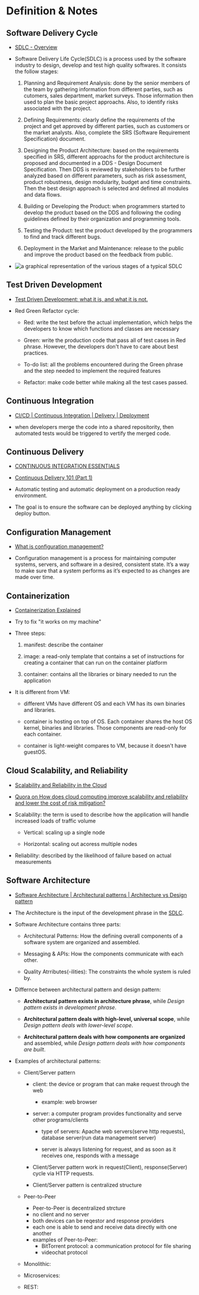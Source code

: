 # Definition & Notes

## Software Delivery Cycle

- [SDLC - Overview](https://rb.gy/1wqa6n)
- Software Delivery Life Cycle(SDLC) is a process used by the software industry to design, develop and test high quality softwares. It consists the follow stages:

  1. Planning and Requirement Analysis: done by the senior members of the team by gathering information from different parties, such as cutomers, sales department, market surveys. Those information then used to plan the basic project approachs. Also, to identify risks associated with the project.

  2. Defining Requirements: clearly define the requirements of the project and get approved by different parties, such as customers or the market analysts. Also, complete the SRS (Software Requirement Specification) document.

  3. Designing the Product Architecture: based on the requirements specified in SRS, different approachs for the product architecture is proposed and documented in a DDS - Design Document Specification. Then DDS is reviewed by stakeholders to be further analyzed based on different parameters, such as risk assessment, product robustness, design modularity, budget and time constraints. Then the best design approach is selected and defined all modules and data flows.

  4. Building or Developing the Product: when programmers started to develop the product based on the DDS and following the coding guidelines defined by their organization and programming tools.

  5. Testing the Product: test the product developed by the programmers to find and track different bugs.

  6. Deployment in the Market and Maintenance: release to the public and improve the product based on the feedback from public.

- ![a graphical representation of the various stages of a typical SDLC](https://www.tutorialspoint.com/sdlc/images/sdlc_stages.jpg)

## Test Driven Development

- [Test Driven Development: what it is, and what it is not.](https://www.freecodecamp.org/news/test-driven-development-what-it-is-and-what-it-is-not-41fa6bca02a2/)

- Red Green Refactor cycle:

  - Red: write the test before the actual implementation, which helps the developers to know which functions and classes are necessary

  - Green: write the production code that pass all of test cases in Red phrase. However, the developers don't have to care about best practices.

  - To-do list: all the problems encountered during the Green phrase and the step needed to implement the required features

  - Refactor: make code better while making all the test cases passed.

## Continuous Integration

- [CI/CD | Continuous Integration | Delivery | Deployment](https://www.youtube.com/watch?v=HjXTSbXG1k8)

- when developers merge the code into a shared repositority, then automated tests would be triggered to vertify the merged code.

## Continuous Delivery

- [CONTINUOUS INTEGRATION ESSENTIALS](<https://codeship.com/continuous-integration-essentials#:~:text=Continuous%20Integration%20(CI)%20is%20a,CI%20it%20is%20typically%20implied.>)

- [Continuous Delivery 101 (Part 1)](https://www.youtube.com/watch?v=HnWuIjUw_Q8)

- Automatic testing and automatic deployment on a production ready environment.

- The goal is to ensure the software can be deployed anything by clicking deploy button.

## Configuration Management

- [What is configuration management?](https://www.redhat.com/en/topics/automation/what-is-configuration-management)

- Configuration management is a process for maintaining computer systems, servers, and software in a desired, consistent state. It’s a way to make sure that a system performs as it’s expected to as changes are made over time.

## Containerization

- [Containerization Explained](https://www.youtube.com/watch?v=0qotVMX-J5s)

- Try to fix "it works on my machine"

- Three steps:

  1. manifest: describe the container

  2. image: a read-only template that contains a set of instructions for creating a container that can run on the container platform

  3. container: contains all the libraries or binary needed to run the application

- It is different from VM:

  - different VMs have different OS and each VM has its own binaries and libraries.

  - container is hosting on top of OS. Each container shares the host OS kernel, binaries and libraries. Those components are read-only for each container.

  - container is light-weight compares to VM, because it doesn't have guestOS.

## Cloud Scalability, and Reliability

- [Scalability and Reliability in the Cloud](https://www.slideshare.net/gmthomps/scalability-and-reliability-in-the-cloud)

- [Quora on How does cloud computing improve scalability and reliability and lower the cost of risk mitigation?](https://www.quora.com/How-does-cloud-computing-improve-scalability-and-reliability-and-lower-the-cost-of-risk-mitigation)

- Scalability: the term is used to describe how the application will handle increased loads of traffic volume

  - Vertical: scaling up a single node

  - Horizontal: scaling out acoress multiple nodes

- Reliability: described by the likelihood of failure based on actual measurements

## Software Architecture

- [Software Architecture | Architectural patterns | Architecture vs Design pattern](https://www.youtube.com/watch?v=lTkL1oIMiaU&list=PLSyLGd0D0b4ThfElztKEueqQ5SIHJjUEU&index=1)

- The Architecture is the input of the development phrase in the [SDLC](https://github.com/Kaihchen1230/DevOps-concepts#software-delivery-cycle).

- Software Architecture contains three parts:

  - Architectural Patterns: How the defining overall components of a software system are organized and assembled.

  - Messaging & APIs: How the components communicate with each other.

  - Quality Atrributes(-ilities): The constraints the whole system is ruled by.

- Differnce between architectural pattern and design pattern:

  - **Architectural pattern exists in architecture phrase**, while _Design pattern exists in development phrase_.

  - **Architectural pattern deals with high-level, universal scope**, while _Design pattern deals with lower-level scope_.

  - **Architectural pattern deals with how components are organized** and assembled, while _Design pattern deals with how components are built_.

- Examples of architectural patterns:

  - Client/Server pattern

    - client: the device or program that can make request through the web

      - example: web browser

    - server: a computer program provides functionality and serve other programs/clients

      - type of servers: Apache web servers(serve http requests), database server(run data management server)

      - server is always listening for request, and as soon as it receives one, responds with a message

    - Client/Server pattern work in request(Client), response(Server) cycle via HTTP requests.

    - Client/Server pattern is centralized structure

  - Peer-to-Peer

    - Peer-to-Peer is decentralized strcture
    - no client and no server
    - both devices can be reqestor and response providers
    - each one is able to send and receive data directly with one another
    - examples of Peer-to-Peer:
      - BitTorrent protocol: a communication protocol for file sharing
      - videochat protocol

  - Monolithic:

  - Microservices:

  - REST:
